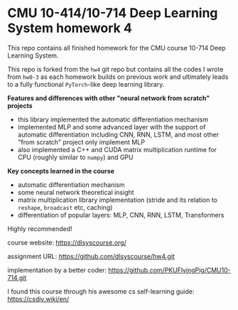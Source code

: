 # CMU 10-414/10-714 Deep Learning System homework 4

This repo contains all finished homework for the CMU course 10-714 Deep Learning System.

This repo is forked from the `hw4` git repo but contains all the codes I wrote from `hw0-3` as each homework builds on previous work and ultimately leads to a fully functional `PyTorch`-like deep learning library.

**Features and differences with other "neural network from scratch" projects**
- this library implemented the automatic differentiation mechanism
- implemented MLP and some advanced layer with the support of automatic differentiation including CNN, RNN, LSTM, and most other "from scratch" project only implement MLP
- also implemented a C++ and CUDA matrix multiplication runtime for CPU (roughly similar to `numpy`) and GPU

**Key concepts learned in the course**
- automatic differentiation mechanism
- some neural network theoretical insight
- matrix multiplication library implementation (stride and its relation to `reshape`, `broadcast` etc, caching)
- differentiation of popular layers: MLP, CNN, RNN, LSTM, Transformers

Highly recommended!

course website: https://dlsyscourse.org/

assignment URL: https://github.com/dlsyscourse/hw4.git

implementation by a better coder: https://github.com/PKUFlyingPig/CMU10-714.git

I found this course through his awesome cs self-learning guide: https://csdiy.wiki/en/
